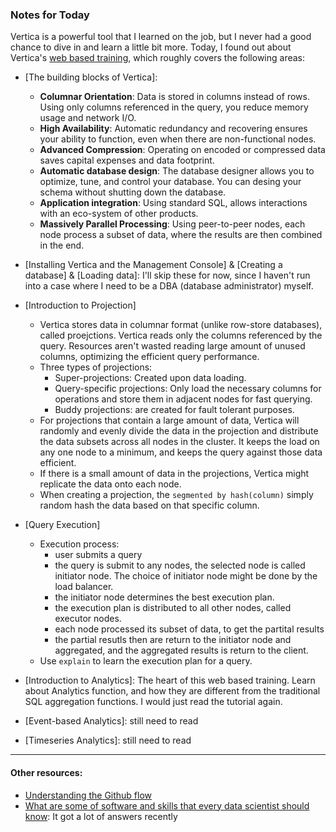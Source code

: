 ### Notes for Today

Vertica is a powerful tool that I learned on the job, but I never had a good chance to dive in and learn a little bit more. Today, I found out about Vertica's [web based training], which roughly covers the following areas:

* [The building blocks of Vertica]:
	* **Columnar Orientation**: Data is stored in columns instead of rows. Using only columns referenced in the query, you reduce memory usage and network I/O.
	* **High Availability**: Automatic redundancy and recovering ensures your ability to function, even when there are non-functional nodes.
	* **Advanced Compression**: Operating on encoded or compressed data saves capital expenses and data footprint.
	* **Automatic database design**: The database designer allows you to optimize, tune, and control your database. You can desing your schema without shutting down the database.
	* **Application integration**: Using standard SQL, allows interactions with an eco-system of other products.
	* **Massively Parallel Processing**: Using peer-to-peer nodes, each node process a subset of data, where the results are then combined in the end.

* [Installing Vertica and the Management Console] & [Creating a database] & [Loading data]: I'll skip these for now, since I haven't run into a case where I need to be a DBA (database administrator) myself. 
 
* [Introduction to Projection]
	* Vertica stores data in columnar format (unlike row-store databases), called proejctions. Vertica reads only the columns referenced by the query. Resources aren't wasted reading large amount of unused columns, optimizing the efficient query performance.
	* Three types of projections:
		* Super-projections: Created upon data loading.
		* Query-specific projections: Only load the necessary columns for operations and store them in adjacent nodes for fast querying.
		* Buddy projections: are created for fault tolerant purposes.
	* For projections that contain a large amount of data, Vertica will randomly and evenly divide the data in the projection and distribute the data subsets across all nodes in the cluster. It keeps the load on any one node to a minimum, and keeps the query against those data efficient.
	* If there is a small amount of data in the projections, Vertica might replicate the data onto each node.
	* When creating a projection, the `segmented by hash(column)` simply random hash the data based on that specific column.

* [Query Execution]
	* Execution process:
		* user submits a query
		* the query is submit to any nodes, the selected node is called initiator node. The choice of initiator node might be done by the load balancer.
		* the initiator node determines the best execution plan.
		* the execution plan is distributed to all other nodes, called executor nodes.
		* each node processed its subset of data, to get the partital results
		* the partial resutls then are return to the initiator node and aggregated, and the aggregated results is return to the client.
	* Use `explain` to learn the execution plan for a query.
	

* [Introduction to Analytics]: The heart of this web based training. Learn about Analytics function, and how they are different from the traditional SQL aggregation functions. I would just read the tutorial again.

* [Event-based Analytics]: still need to read

* [Timeseries Analytics]: still need to read

---
#### Other resources:
* [Understanding the Github flow]
* [What are some of software and skills that every data scientist should know]: It got a lot of answers recently

[web based training]: http://www.vertica.com/customer-experience/wbt/
[Understanding the Github flow]: https://guides.github.com/introduction/flow/index.html
[What are some of software and skills that every data scientist should know]: http://www.quora.com/What-are-some-software-and-skills-that-every-Data-Scientist-should-know
